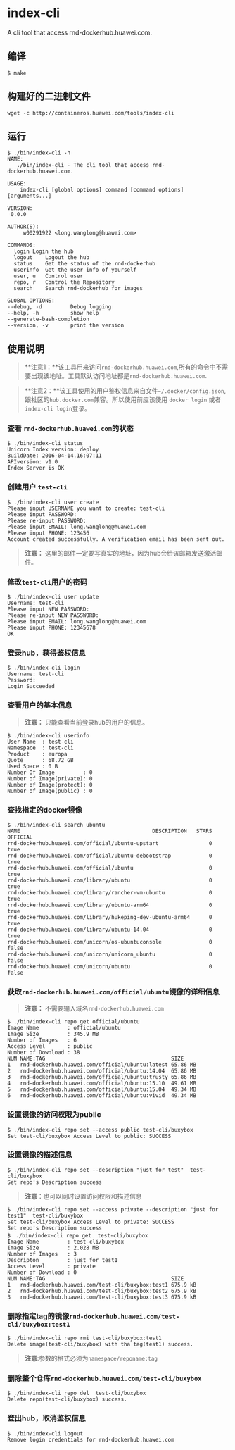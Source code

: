 index-cli
========

A cli tool that access rnd-dockerhub.huawei.com.

## 编译

	$ make

## 构建好的二进制文件

	wget -c http://containeros.huawei.com/tools/index-cli


## 运行

	$ ./bin/index-cli -h
	NAME:
	   ./bin/index-cli - The cli tool that access rnd-dockerhub.huawei.com.
	
	USAGE:
		index-cli [global options] command [command options] [arguments...]
   
	VERSION:
	 0.0.0
	
	AUTHOR(S):
		 w00291922 <long.wanglong@huawei.com> 
   
	COMMANDS:
	  login	Login the hub
	  logout	Logout the hub
	  status	Get the status of the rnd-dockerhub
	  userinfo	Get the user info of yourself
	  user, u	Control user
      repo, r	Control the Repository
      search	Search rnd-dockerhub for images

	GLOBAL OPTIONS:
	--debug, -d			Debug logging
	--help, -h			show help
	--generate-bash-completion	
	--version, -v		print the version

## 使用说明

> **注意1：**该工具用来访问`rnd-dockerhub.huawei.com`,所有的命令中不需要出现该地址。工具默认访问地址都是`rnd-dockerhub.huawei.com`.

> **注意2：**该工具使用的用户鉴权信息来自文件`~/.docker/config.json`,跟社区的`hub.docker.com`兼容。所以使用前应该使用
> `docker login` 或者`index-cli login`登录。


### 查看 `rnd-dockerhub.huawei.com`的状态

	$ ./bin/index-cli status
	Unicorn Index version: deploy
	BuildDate: 2016-04-14.16:07:11
	APIversion: v1.0
	Index Server is OK

### 创建用户 `test-cli`

	$ ./bin/index-cli user create
	Please input USERNAME you want to create: test-cli
	Please input PASSWORD: 
	Please re-input PASSWORD: 
	Please input EMAIL: long.wanglong@huawei.com
	Please input PHONE: 123456
	Account created successfully. A verification email has been sent out.

>  **注意：** 这里的邮件一定要写真实的地址，因为hub会给该邮箱发送激活邮件。

### 修改`test-cli`用户的密码

	$ ./bin/index-cli user update
	Username: test-cli
	Please input NEW PASSWORD: 
	Please re-input NEW PASSWORD: 
	Please input EMAIL: long.wanglong@huawei.com
	Please input PHONE: 12345678
	OK

### 登录hub，获得鉴权信息

	$ ./bin/index-cli login
	Username: test-cli
	Password: 
	Login Succeeded

### 查看用户的基本信息

> **注意：** 只能查看当前登录hub的用户的信息。

	$ ./bin/index-cli userinfo
	User Name  : test-cli
	Namespace  : test-cli
	Product    : europa
	Quote      : 68.72 GB
	Used Space : 0 B
	Number Of Image         : 0
	Number of Image(private): 0
	Number of Image(protect): 0
	Number of Image(public) : 0

### 查找指定的docker镜像

	$ ./bin/index-cli search ubuntu
	NAME								          DESCRIPTION	STARS	OFFICIAL
	rnd-dockerhub.huawei.com/official/ubuntu-upstart				0	true
	rnd-dockerhub.huawei.com/official/ubuntu-debootstrap			0	true
	rnd-dockerhub.huawei.com/official/ubuntu						0	true
	rnd-dockerhub.huawei.com/library/ubuntu							0	true
	rnd-dockerhub.huawei.com/library/rancher-vm-ubuntu				0	true
	rnd-dockerhub.huawei.com/library/ubuntu-arm64					0	true
	rnd-dockerhub.huawei.com/library/hukeping-dev-ubuntu-arm64		0	true
	rnd-dockerhub.huawei.com/library/ubuntu-14.04					0	true
	rnd-dockerhub.huawei.com/unicorn/os-ubuntuconsole				0	false
	rnd-dockerhub.huawei.com/unicorn/unicorn_ubuntu					0	false
	rnd-dockerhub.huawei.com/unicorn/ubuntu							0	false

### 获取`rnd-dockerhub.huawei.com/official/ubuntu`镜像的详细信息

> **注意：** 不需要输入域名`rnd-dockerhub.huawei.com`


	$ ./bin/index-cli repo get official/ubuntu
	Image Name         : official/ubuntu
	Image Size         : 345.9 MB
	Number of Images   : 6
	Access Level       : public
	Number of Download : 38
	NUM	NAME:TAG										SIZE
	1	rnd-dockerhub.huawei.com/official/ubuntu:latest	65.86 MB
	2	rnd-dockerhub.huawei.com/official/ubuntu:14.04	65.86 MB
	3	rnd-dockerhub.huawei.com/official/ubuntu:trusty	65.86 MB
	4	rnd-dockerhub.huawei.com/official/ubuntu:15.10	49.61 MB
	5	rnd-dockerhub.huawei.com/official/ubuntu:15.04	49.34 MB
	6	rnd-dockerhub.huawei.com/official/ubuntu:vivid	49.34 MB

### 设置镜像的访问权限为public

	$ ./bin/index-cli repo set --access public test-cli/buxybox 
	Set test-cli/buxybox Access Level to public: SUCCESS

### 设置镜像的描述信息

	$ ./bin/index-cli repo set --description "just for test"  test-cli/buxybox
	Set repo's Description success


> **注意**：也可以同时设置访问权限和描述信息

	$ ./bin/index-cli repo set --access private --description "just for test1"  test-cli/buxybox 
	Set test-cli/buxybox Access Level to private: SUCCESS
	Set repo's Description success
	$　./bin/index-cli repo get  test-cli/buxybox 
	Image Name         : test-cli/buxybox
	Image Size         : 2.028 MB
	Number of Images   : 3
	Descripton         : just for test1
	Access Level       : private
	Number of Download : 0
	NUM	NAME:TAG										SIZE
	1	rnd-dockerhub.huawei.com/test-cli/buxybox:test1	675.9 kB
	2	rnd-dockerhub.huawei.com/test-cli/buxybox:test2	675.9 kB
	3	rnd-dockerhub.huawei.com/test-cli/buxybox:test3	675.9 kB

### 删除指定tag的镜像`rnd-dockerhub.huawei.com/test-cli/buxybox:test1`

	$ ./bin/index-cli repo rmi test-cli/buxybox:test1
	Delete image(test-cli/buxybox) with tha tag(test1) success.

> **注意**:参数的格式必须为`namespace/reponame:tag`

### 删除整个仓库`rnd-dockerhub.huawei.com/test-cli/buxybox`

	$ ./bin/index-cli repo del  test-cli/buxybox
	Delete repo(test-cli/buxybox) success.

### 登出hub，取消鉴权信息

	$ ./bin/index-cli logout
    Remove login credentials for rnd-dockerhub.huawei.com
